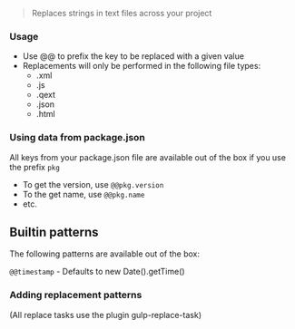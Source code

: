 > Replaces strings in text files across your project

### Usage

* Use @@ to prefix the key to be replaced with a given value
* Replacements will only be performed in the following file types: 
  * .xml
  * .js
  * .qext
  * .json
  * .html
 
### Using data from package.json
All keys from your package.json file are available out of the box if you use the prefix `pkg`

* To get the version, use `@@pkg.version`
* To the get name, use `@@pkg.name`
* etc.

## Builtin patterns
The following patterns are available out of the box:

`@@timestamp` - Defaults to new Date().getTime()

  
### Adding replacement patterns

  
(All replace tasks use the plugin gulp-replace-task)
